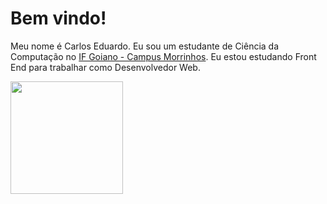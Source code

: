 # Bem vindo!

Meu nome é Carlos Eduardo. Eu sou um estudante de Ciência da Computação no [IF Goiano - Campus Morrinhos](https://www.ifgoiano.edu.br/home/index.php/morrinhos). Eu estou estudando Front End para trabalhar como Desenvolvedor Web.

 <div>
  <a href="https://github.com/CarlosERM">
  <img height="180em" src="https://github-readme-stats.vercel.app/api?username=CarlosERM&show_icons=true&theme=dracula&include_all_commits=true&count_private=true"/>
</div>
